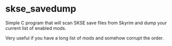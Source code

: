 skse_savedump
=============

Simple C program that will scan SKSE save files from Skyrim and dump your current list of enabled mods.

Very useful if you have a long list of mods and somehow corrupt the order.

